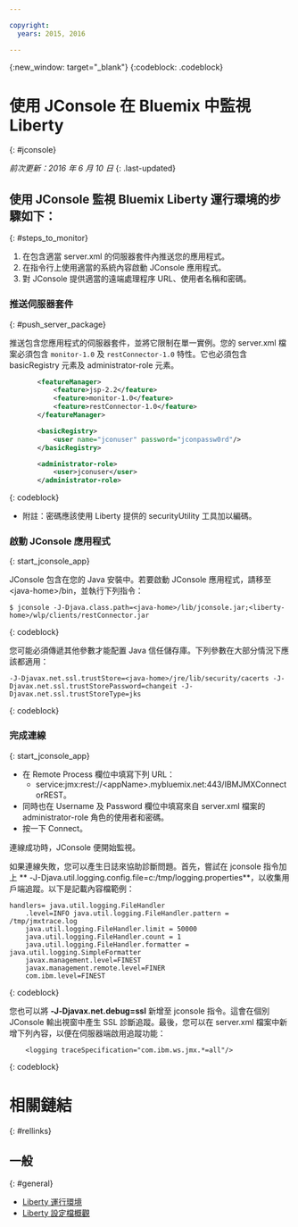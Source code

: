 ```yaml
---

copyright:
  years: 2015, 2016

---
```


{:new_window: target="_blank"}
{:codeblock: .codeblock}

# 使用 JConsole 在 Bluemix 中監視 Liberty
{: #jconsole}

*前次更新：2016 年 6 月 10 日*
{: .last-updated}

## 使用 JConsole 監視 Bluemix Liberty 運行環境的步驟如下：
{: #steps_to_monitor}

1. 在包含適當 server.xml 的伺服器套件內推送您的應用程式。
2. 在指令行上使用適當的系統內容啟動 JConsole 應用程式。
3. 對 JConsole 提供適當的遠端處理程序 URL、使用者名稱和密碼。

### 推送伺服器套件
{: #push_server_package}

推送包含您應用程式的伺服器套件，並將它限制在單一實例。您的 server.xml 檔案必須包含 `monitor-1.0` 及 `restConnector-1.0` 特性。它也必須包含 basicRegistry 元素及 administrator-role 元素。
```xml
       <featureManager>
           <feature>jsp-2.2</feature>
           <feature>monitor-1.0</feature>
           <feature>restConnector-1.0</feature>
       </featureManager>

       <basicRegistry>
           <user name="jconuser" password="jconpassw0rd"/>
       </basicRegistry>

       <administrator-role>
           <user>jconuser</user>
       </administrator-role>
```
{: codeblock}

   * 附註：密碼應該使用 Liberty 提供的 securityUtility 工具加以編碼。

### 啟動 JConsole 應用程式
{: start_jconsole_app}

JConsole 包含在您的 Java 安裝中。若要啟動 JConsole 應用程式，請移至 &lt;java-home&gt;/bin，並執行下列指令：

```
$ jconsole -J-Djava.class.path=<java-home>/lib/jconsole.jar;<liberty-home>/wlp/clients/restConnector.jar
```
{: codeblock}

您可能必須傳遞其他參數才能配置 Java 信任儲存庫。下列參數在大部分情況下應該都適用：

```
-J-Djavax.net.ssl.trustStore=<java-home>/jre/lib/security/cacerts -J-Djavax.net.ssl.trustStorePassword=changeit -J-Djavax.net.ssl.trustStoreType=jks
```
{: codeblock}

### 完成連線
{: start_jconsole_app}
  * 在 Remote Process 欄位中填寫下列 URL：
    * service:jmx:rest://&lt;appName&gt;.mybluemix.net:443/IBMJMXConnectorREST。
  *  同時也在 Username 及 Password 欄位中填寫來自 server.xml 檔案的 administrator-role 角色的使用者和密碼。
  * 按一下 Connect。

連線成功時，JConsole 便開始監視。

如果連線失敗，您可以產生日誌來協助診斷問題。首先，嘗試在 jconsole 指令加上 ** -J-Djava.util.logging.config.file=c:/tmp/logging.properties**，以收集用戶端追蹤。以下是記載內容檔範例：
```
handlers= java.util.logging.FileHandler
    .level=INFO java.util.logging.FileHandler.pattern = /tmp/jmxtrace.log
    java.util.logging.FileHandler.limit = 50000
    java.util.logging.FileHandler.count = 1
    java.util.logging.FileHandler.formatter = java.util.logging.SimpleFormatter
    javax.management.level=FINEST
    javax.management.remote.level=FINER
    com.ibm.level=FINEST
```
{: codeblock}

您也可以將 <b>&dash;J&dash;Djavax.net.debug=ssl</b> 新增至 jconsole 指令。這會在個別 JConsole 輸出視窗中產生 SSL 診斷追蹤。最後，您可以在 server.xml 檔案中新增下列內容，以便在伺服器端啟用追蹤功能：
```
    <logging traceSpecification="com.ibm.ws.jmx.*=all"/>
```
{: codeblock}

# 相關鏈結
{: #rellinks}
## 一般
{: #general}
* [Liberty 運行環境](index.html)
* [Liberty 設定檔概觀](http://www-01.ibm.com/support/knowledgecenter/SSAW57_8.5.5/com.ibm.websphere.wlp.nd.doc/ae/cwlp_about.html)

